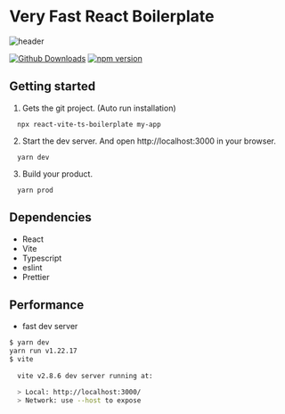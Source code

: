 
# Very Fast React Boilerplate

<p align="center">

![header](https://capsule-render.vercel.app/api?type=waving&color=61DAFB&height=300&section=header&text=Very%20Fast%20React%20Boilerplate&fontSize=60&animation=fadeIn&fontAlignY=38&descAlignY=51&descAlign=62&fontColor=F5F8FA)

</p>

[![Github Downloads](https://img.shields.io/npm/dt/react-vite-ts-boilerplate)](https://www.npmjs.com/package/react-vite-ts-boilerplate)
[![npm version](https://badge.fury.io/js/react-vite-ts-boilerplate.svg)](https://www.npmjs.com/package/react-vite-ts-boilerplate)

## Getting started

1. Gets the git project. (Auto run installation)

```
  npx react-vite-ts-boilerplate my-app
```

2. Start the dev server. And open http://localhost:3000 in your browser.

```
  yarn dev
```

3. Build your product.

```
  yarn prod
```

## Dependencies

- React
- Vite
- Typescript 
- eslint
- Prettier

## Performance

- fast dev server

```bash
$ yarn dev
yarn run v1.22.17
$ vite
                                                                                                                                                                                           16:58:10
  vite v2.8.6 dev server running at:

  > Local: http://localhost:3000/                                                                                                                                                          16:58:10
  > Network: use --host to expose                                                                                                                                                          16:58:10
                                                                                                                                                                                           16:58:10